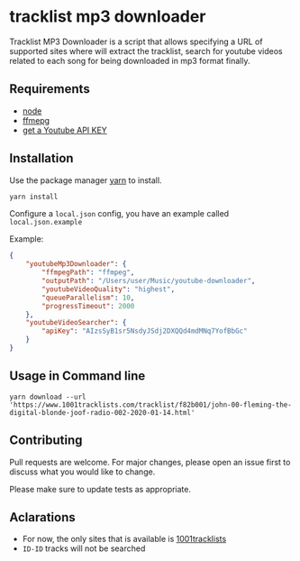 # tracklist mp3 downloader

Tracklist MP3 Downloader is a script that allows specifying a URL of supported sites where will extract the tracklist, search for youtube videos related to each song for being downloaded in mp3 format finally.

## Requirements
- [node](https://nodejs.org/es/)
- [ffmepg](https://github.com/adaptlearning/adapt_authoring/wiki/Installing-FFmpeg)
- [get a Youtube API KEY](https://developers.google.com/youtube/v3/getting-started)

## Installation

Use the package manager [yarn](https://yarnpkg.com/en/) to install.

```bash
yarn install
```

Configure a `local.json` config, you have an example called `local.json.example`

Example:

```json
{
    "youtubeMp3Downloader": {
        "ffmpegPath": "ffmpeg", 
        "outputPath": "/Users/user/Music/youtube-downloader", 
        "youtubeVideoQuality": "highest", 
        "queueParallelism": 10, 
        "progressTimeout": 2000
    },
    "youtubeVideoSearcher": {
        "apiKey": "AIzsSyB1sr5NsdyJSdj2DXQQd4mdMNq7YofBbGc"
    }
}
``` 

## Usage in Command line

```unix   
yarn download --url 'https://www.1001tracklists.com/tracklist/f82b001/john-00-fleming-the-digital-blonde-joof-radio-002-2020-01-14.html'
```

## Contributing
Pull requests are welcome. For major changes, please open an issue first to discuss what you would like to change.

Please make sure to update tests as appropriate.

## Aclarations

- For now, the only sites that is available is [1001tracklists](www.1001tracklists.com)
- `ID-ID` tracks will not be searched
